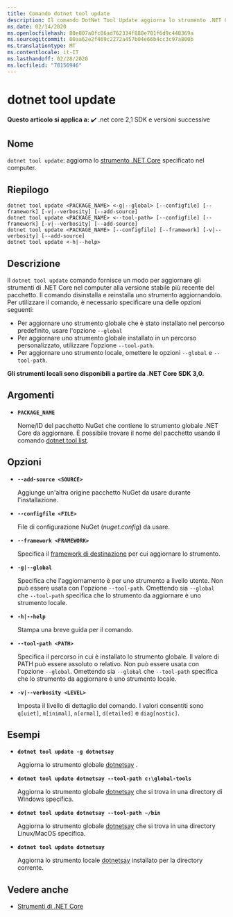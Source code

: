 ```yaml
---
title: Comando dotnet tool update
description: Il comando DotNet Tool Update aggiorna lo strumento .NET Core specificato nel computer.
ms.date: 02/14/2020
ms.openlocfilehash: 80e807a0fc06ad762334f888e701f6d9c448369a
ms.sourcegitcommit: 00aa62e2f469c2272a457b04e66b4cc3c97a800b
ms.translationtype: MT
ms.contentlocale: it-IT
ms.lasthandoff: 02/28/2020
ms.locfileid: "78156946"
---
```

# <a name="dotnet-tool-update"></a>dotnet tool update

**Questo articolo si applica a:** ✔️ .net core 2,1 SDK e versioni successive

## <a name="name"></a>Nome

`dotnet tool update`: aggiorna lo [strumento .NET Core](global-tools.md) specificato nel computer.

## <a name="synopsis"></a>Riepilogo

```dotnetcli
dotnet tool update <PACKAGE_NAME> <-g|--global> [--configfile] [--framework] [-v|--verbosity] [--add-source]
dotnet tool update <PACKAGE_NAME> <--tool-path> [--configfile] [--framework] [-v|--verbosity] [--add-source]
dotnet tool update <PACKAGE_NAME> [--configfile] [--framework] [-v|--verbosity] [--add-source]
dotnet tool update <-h|--help>
```

## <a name="description"></a>Descrizione

Il `dotnet tool update` comando fornisce un modo per aggiornare gli strumenti di .NET Core nel computer alla versione stabile più recente del pacchetto. Il comando disinstalla e reinstalla uno strumento aggiornandolo. Per utilizzare il comando, è necessario specificare una delle opzioni seguenti:

* Per aggiornare uno strumento globale che è stato installato nel percorso predefinito, usare l'opzione `--global`
* Per aggiornare uno strumento globale installato in un percorso personalizzato, utilizzare l'opzione `--tool-path`.
* Per aggiornare uno strumento locale, omettere le opzioni `--global` e `--tool-path`.

**Gli strumenti locali sono disponibili a partire da .NET Core SDK 3,0.**

## <a name="arguments"></a>Argomenti

- **`PACKAGE_NAME`**

  Nome/ID del pacchetto NuGet che contiene lo strumento globale .NET Core da aggiornare. È possibile trovare il nome del pacchetto usando il comando [dotnet tool list](dotnet-tool-list.md).

## <a name="options"></a>Opzioni

- **`--add-source <SOURCE>`**

  Aggiunge un'altra origine pacchetto NuGet da usare durante l'installazione.

- **`--configfile <FILE>`**

  File di configurazione NuGet (*nuget.config*) da usare.

- **`--framework <FRAMEWORK>`**

  Specifica il [framework di destinazione](../../standard/frameworks.md) per cui aggiornare lo strumento.

- **`-g|--global`**

  Specifica che l'aggiornamento è per uno strumento a livello utente. Non può essere usata con l'opzione `--tool-path`. Omettendo sia `--global` che `--tool-path` specifica che lo strumento da aggiornare è uno strumento locale.

- **`-h|--help`**

  Stampa una breve guida per il comando.

- **`--tool-path <PATH>`**

  Specifica il percorso in cui è installato lo strumento globale. Il valore di PATH può essere assoluto o relativo. Non può essere usata con l'opzione `--global`. Omettendo sia `--global` che `--tool-path` specifica che lo strumento da aggiornare è uno strumento locale.

- **`-v|--verbosity <LEVEL>`**

  Imposta il livello di dettaglio del comando. I valori consentiti sono `q[uiet]`, `m[inimal]`, `n[ormal]`, `d[etailed]` e `diag[nostic]`.

## <a name="examples"></a>Esempi

- **`dotnet tool update -g dotnetsay`**

  Aggiorna lo strumento globale [dotnetsay](https://www.nuget.org/packages/dotnetsay/) .

- **`dotnet tool update dotnetsay --tool-path c:\global-tools`**

  Aggiorna lo strumento globale [dotnetsay](https://www.nuget.org/packages/dotnetsay/) che si trova in una directory di Windows specifica.

- **`dotnet tool update dotnetsay --tool-path ~/bin`**

  Aggiorna lo strumento globale [dotnetsay](https://www.nuget.org/packages/dotnetsay/) che si trova in una directory Linux/MacOS specifica.

- **`dotnet tool update dotnetsay`**

  Aggiorna lo strumento locale [dotnetsay](https://www.nuget.org/packages/dotnetsay/) installato per la directory corrente.

## <a name="see-also"></a>Vedere anche

- [Strumenti di .NET Core](global-tools.md)
